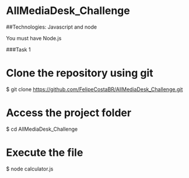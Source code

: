# AllMediaDesk_Challenge

##Technologies: 
Javascript and node

You must have Node.js

###Task 1

# Clone the repository using git
$ git clone  https://github.com/FelipeCostaBR/AllMediaDesk_Challenge.git

# Access the project folder
$ cd AllMediaDesk_Challenge

# Execute the file
$ node calculator.js
